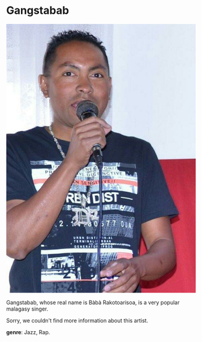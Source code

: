# Gangstabab

![gangstabab](gangstabab.jpg)

Gangstabab, whose real name is Bàbà Rakotoarisoa, is a very popular malagasy singer.

Sorry, we couldn't find more information about this artist.

**genre**: Jazz, Rap.
